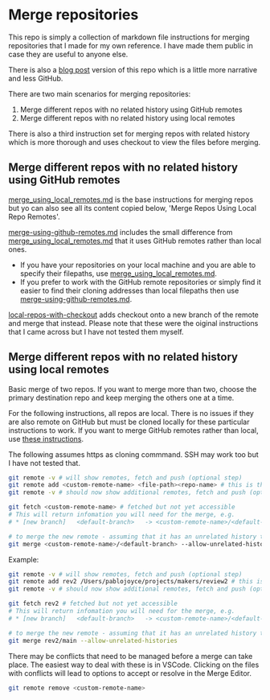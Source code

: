 # Merge repositories

This repo is simply a collection of markdown file instructions for merging repositories that I made for my own reference. I have made them public in case they are useful to anyone else.

There is also a [blog post](https://medium.com/p/68280a7bcee5 "Blog post version of this GitHub repository... kind of") version of this repo which is a little more narrative and less GitHub.

There are two main scenarios for merging repositories:

1. Merge different repos with no related history using GitHub remotes
2. Merge different repos with no related history using local remotes

There is also a third instruction set for merging repos with related history which is more thorough and uses checkout to view the files before merging.

## Merge different repos with no related history using GitHub remotes

[merge_using_local_remotes.md](https://github.com/pablisch/merge-repositories/blob/main/merge_using_local_remotes.md) is the base instructions for merging repos but yo can also see all its content copied below, 'Merge Repos Using Local Repo Remotes'.

[merge-using-github-remotes.md](https://github.com/pablisch/merge-repositories/blob/main/merge-using-github-remotes.md) includes the small difference from [merge_using_local_remotes.md](https://github.com/pablisch/merge-repositories/blob/main/merge_using_local_remotes.md) that it uses GitHub remotes rather than local ones.

- If you have your repositories on your local machine and you are able to specify their filepaths, use [merge_using_local_remotes.md](https://github.com/pablisch/merge-repositories/blob/main/merge_using_local_remotes.md).
- If you prefer to work with the GitHub remote repositories or simply find it easier to find their cloning addresses than local filepaths then use [merge-using-github-remotes.md](https://github.com/pablisch/merge-repositories/blob/main/merge-using-github-remotes.md).

[local-repos-with-checkout](https://github.com/pablisch/merge-repositories/blob/main/local-repos-with-checkout.md) adds checkout onto a new branch of the remote and merge that instead. Please note that these were the oiginal instructions that I came across but I have not tested them myself.

## Merge different repos with no related history using local remotes

Basic merge of two repos. If you want to merge more than two, choose the primary destination repo and keep merging the others one at a time.

For the following instructions, all repos are local. There is no issues if they are also remote on GitHub but must be cloned locally for these particular instructions to work. If you want to merge GitHub remotes rather than local, use [these instructions](https://github.com/pablisch/merge-repositories/blob/main/merge-using-github-remotes.md).

The following assumes https as cloning commmand. SSH may work too but I have not tested that.

```bash
git remote -v # will show remotes, fetch and push (optional step)
git remote add <custom-remote-name> <file-path><repo-name> # this is the same as the HTTPS cloning code
git remote -v # should now show additional remotes, fetch and push (optional step)

git fetch <custom-remote-name> # fetched but not yet accessible
# This will return infomation you will need for the merge, e.g.
# * [new branch]   <default-branch>   -> <custom-remote-name>/<default-branch>

# to merge the new remote - assuming that it has an unrelated history to the original remote
git merge <custom-remote-name>/<default-branch> --allow-unrelated-histories
```
Example:
```bash
git remote -v # will show remotes, fetch and push (optional step)
git remote add rev2 /Users/pablojoyce/projects/makers/review2 # this is the same as the HTTPS cloning code
git remote -v # should now show additional remotes, fetch and push (optional step)

git fetch rev2 # fetched but not yet accessible
# This will return infomation you will need for the merge, e.g.
# * [new branch]   <default-branch>   -> <custom-remote-name>/<default-branch>

# to merge the new remote - assuming that it has an unrelated history to the original remote
git merge rev2/main --allow-unrelated-histories
```

There may be conflicts that need to be managed before a merge can take place. The easiest way to deal with these is in VSCode. Clicking on the files with conflicts will lead to options to accept or resolve in the Merge Editor.

```bash
git remote remove <custom-remote-name>
```
